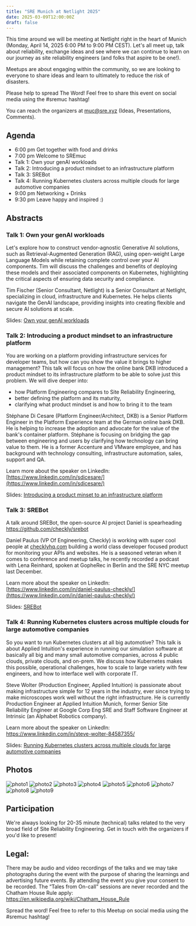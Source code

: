 ```yaml
---
title: "SRE Munich at Netlight 2025"
date: 2025-03-09T12:00:00Z
draft: false
---
```


This time around we will be meeting at Netlight right in the heart of Munich (Monday, April 14, 2025
6:00 PM to 9:00 PM CEST). Let's all meet up, talk about reliability, exchange ideas and see where we can continue to learn on our journey as site reliability engineers (and folks that aspire to be one!).

Meetups are about engaging within the community, so we are looking to everyone to share ideas and learn to ultimately to reduce the risk of disasters.

Please help to spread The Word! Feel free to share this event on social media using the #sremuc hashtag!

You can reach the organizers at muc@sre.xyz (Ideas, Presentations, Comments).

## Agenda

* 6:00 pm Get together with food and drinks
* 7:00 pm Welcome to SREmuc
* Talk 1: Own your genAI workloads
* Talk 2: Introducing a product mindset to an infrastructure platform
* Talk 3: SREBot
* Talk 4: Running Kubernetes clusters across multiple clouds for large automotive companies
* 9:00 pm Networking + Drinks
* 9:30 pm Leave happy and inspired :)

## Abstracts

### Talk 1: Own your genAI workloads
Let's explore how to construct vendor-agnostic Generative AI solutions, such as Retrieval-Augmented Generation (RAG), using open-weight Large Language Models while retaining complete control over your AI components. Tim will discuss the challenges and benefits of deploying these models and their associated components on Kubernetes, highlighting the critical aspects of ensuring data security and compliance.

Tim Fischer (Senior Consultant, Netlight) is a Senior Consultant at Netlight, specializing in cloud, infrastructure and Kubernetes. He helps clients navigate the GenAI landscape, providing insights into creating flexible and secure AI solutions at scale.

Slides: [Own your genAI workloads](/slides/2025_04/own_ai.pdf)

### Talk 2: Introducing a product mindset to an infrastructure platform

You are working on a platform providing infrastructure services for developer teams, but how can you show the value it brings to higher management? This talk will focus on how the online bank DKB introduced a product mindset to its infrastructure platform to be able to solve just this problem. We will dive deeper into:

* how Platform Engineering compares to Site Reliability Engineering,
* better defining the platform and its maturity,
* clarifying what product mindset is and how to bring it to the team

Stéphane Di Cesare (Platform Engineer/Architect, DKB) is a Senior Platform Engineer in the Platform Experience team at the German online bank DKB. He is helping to increase the adoption and advocate for the value of the bank's container platform. Stéphane is focusing on bridging the gap between engineering and users by clarifying how technology can bring value to them. He is a former Accenture and VMware employee, and has background with technology consulting, infrastructure automation, sales, support and QA.

Learn more about the speaker on LinkedIn: [https://www.linkedin.com/in/sdicesare/](https://www.linkedin.com/in/sdicesare/)

Slides: [Introducing a product minset to an infrastructure platform](/slides/2025_04/platform.pdf)

### Talk 3: SREBot

A talk around SREBot, the open-source AI project Daniel is spearheading
https://github.com/checkly/srebot

Daniel Paulus (VP Of Engineering, Checkly) is working with super cool people at [checklyhq.com](checklyhq.com) building a world class developer focused product for monitoring your APIs and websites. He is a seasoned veteran when it comes to conference and meetup talks, he recently recorded a podcast with Lena Reinhard, spoken at GopheRec in Berlin and the SRE NYC meetup last December.

Learn more about the speaker on LinkedIn: [https://www.linkedin.com/in/daniel-paulus-checkly/](https://www.linkedin.com/in/daniel-paulus-checkly/)

Slides: [SREBot](/slides/2025_04/srebot.pdf)

### Talk 4: Running Kubernetes clusters across multiple clouds for large automotive companies

So you want to run Kubernetes clusters at all big automotive?
This talk is about Applied Intuition's experience in running our simulation software at basically all big and many small automotive companies, across 4 public clouds, private clouds, and on-prem. We discuss how Kubernetes makes this possible, operational challenges, how to scale to large variety with few engineers, and how to interface well with corporate IT.

Steve Wolter (Production Engineer, Applied Intuition) is passionate about making infrastructure simple for 12 years in the industry, ever since trying to make microscopes work well without the right infrastructure. He is currently Production Engineer at Applied Intuition Munich, former Senior Site Reliability Engineer at Google Corp Eng SRE and Staff Software Engineer at Intrinsic (an Alphabet Robotics company).

Learn more about the speaker on LinkedIn: https://www.linkedin.com/in/steve-wolter-84587355/

Slides: [Running Kubernetes clusters across multiple clouds for large automotive companies](/slides/2025_04/many_clouds.pdf)

## Photos

![photo1](/photos/2025_04/photo1.jpg)
![photo2](/photos/2025_04/photo2.jpg)
![photo3](/photos/2025_04/photo3.jpg)
![photo4](/photos/2025_04/photo4.jpg)
![photo5](/photos/2025_04/photo5.jpg)
![photo6](/photos/2025_04/photo6.jpg)
![photo7](/photos/2025_04/photo7.jpg)
![photo8](/photos/2025_04/photo8.jpg)
![photo9](/photos/2025_04/photo9.jpg)

## Participation

We're always looking for 20-35 minute (technical) talks related to the very broad field of Site Reliability Engineering. Get in touch with the organizers if you'd like to present!

## Legal:

There may be audio and video recordings of the talks and we may take photographs during the event with the purpose of sharing the learnings and advertising future events. By attending the event you give your consent to be recorded. The “Tales from On-call” sessions are never recorded and the Chatham House Rule apply: https://en.wikipedia.org/wiki/Chatham_House_Rule

Spread the word! Feel free to refer to this Meetup on social media using the #sremuc hashtag!

